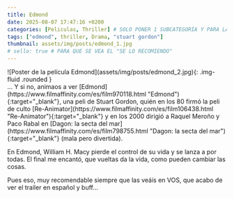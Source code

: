```yaml
---
title: Edmond
date: 2025-08-07 17:47:16 +0200
categories: [Peliculas, Thriller] # SOLO PONER 1 SUBCATEGORÍA Y PARA LAS SERIES PONER UN CARACTER INVISIBLE, COPIALO DE ENTRE LOS PARÉNTESIS (ㅤ), AL FINAL DE LA SUBCATEGORÍA, POR EJEMPLO [Series, "Thrillerㅤ"]
tags: ["edmond", thriller, Drama, "stuart gordon"]
thumbnail: assets/img/posts/edmond_1.jpg
# sello: true # PARA QUE SE VEA EL "SE LO RECOMIENDO"
---
```


<div class="row mb-4">
  <div class="col-md-5" markdown="1">
![Poster de la película Edmond](assets/img/posts/edmond_2.jpg){: .img-fluid .rounded }
  </div>
  <div class="col-md-7" markdown="1">
... Y si no, animaos a ver [Edmond](https://www.filmaffinity.com/es/film970118.html "Edmond"){:target="_blank"}, una peli de Stuart Gordon, quién en los 80 firmó la peli de culto [Re-Animator](https://www.filmaffinity.com/es/film106438.html "Re-Animator"){:target="_blank"} y en los 2000 dirigió a Raquel Meroño y Paco Rabal en [Dagon: la secta del mar](https://www.filmaffinity.com/es/film798755.html "Dagon: la secta del mar"){:target="_blank"} (mala pero divertida).

En Edmond, William H. Macy pierde el control de su vida y se lanza a por todas. El final me encantó, que vueltas da la vida, como pueden cambiar las cosas.

Pues eso, muy recomendable siempre que las veáis en VOS, que acabo de ver el trailer en español y buff...
  </div>
</div>
